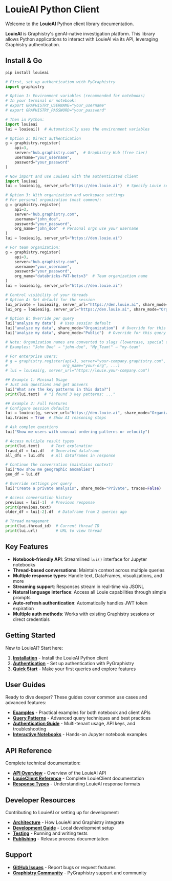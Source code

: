 # LouieAI Python Client

Welcome to the **LouieAI** Python client library documentation.

**LouieAI** is Graphistry's genAI-native investigation platform. This library allows Python applications to interact with LouieAI via its API, leveraging Graphistry authentication.

## Install & Go

```bash
pip install louieai
```

```python
# First, set up authentication with PyGraphistry
import graphistry

# Option 1: Environment variables (recommended for notebooks)
# In your terminal or notebook:
# export GRAPHISTRY_USERNAME="your_username"
# export GRAPHISTRY_PASSWORD="your_password"

# Then in Python:
import louieai
lui = louieai()  # Automatically uses the environment variables

# Option 2: Direct authentication
g = graphistry.register(
    api=3, 
    server="hub.graphistry.com",  # Graphistry Hub (free tier)
    username="your_username", 
    password="your_password"
)

# Now import and use LouieAI with the authenticated client
import louieai
lui = louieai(g, server_url="https://den.louie.ai")  # Specify Louie server

# Option 3: With organization and workspace settings
# For personal organization (most common):
g = graphistry.register(
    api=3,
    server="hub.graphistry.com",
    username="john_doe",
    password="your_password",
    org_name="john_doe"  # Personal orgs use your username
)
lui = louieai(g, server_url="https://den.louie.ai")

# For team organization:
g = graphistry.register(
    api=3,
    server="hub.graphistry.com",
    username="your_username",
    password="your_password",
    org_name="databricks-PAT-botsv3"  # Team organization name
)
lui = louieai(g, server_url="https://den.louie.ai")

# Control visibility of your threads
# Option A: Set default for the session
lui_private = louieai(g, server_url="https://den.louie.ai", share_mode="Private")
lui_org = louieai(g, server_url="https://den.louie.ai", share_mode="Organization")

# Option B: Override per query
lui("analyze my data")  # Uses session default
lui("analyze my data", share_mode="Organization")  # Override for this query
lui("analyze my data", share_mode="Public")  # Override for this query

# Note: Organization names are converted to slugs (lowercase, special chars become hyphens)
# Examples: "John Doe" → "john-doe", "My_Team!" → "my-team"

# For enterprise users:
# g = graphistry.register(api=3, server="your-company.graphistry.com", 
#                        org_name="your-org", ...)
# lui = louieai(g, server_url="https://louie.your-company.com")

## Example 1: Minimal Usage
# Just ask questions and get answers
lui("What are the key patterns in this data?")
print(lui.text)  # "I found 3 key patterns: ..."

## Example 2: Full Features
# Configure session defaults
lui = louieai(g, server_url="https://den.louie.ai", share_mode="Organization")
lui.traces = True  # Show AI reasoning steps

# Ask complex questions
lui("Show me users with unusual ordering patterns or velocity")

# Access multiple result types
print(lui.text)     # Text explanation
fraud_df = lui.df   # Generated dataframe
all_dfs = lui.dfs   # All dataframes in response

# Continue the conversation (maintains context)
lui("Now show me geographic anomalies")
geo_df = lui.df

# Override settings per query
lui("Create a private analysis", share_mode="Private", traces=False)

# Access conversation history
previous = lui[-1]  # Previous response
print(previous.text)
older_df = lui[-2].df  # Dataframe from 2 queries ago

# Thread management
print(lui.thread_id)  # Current thread ID
print(lui.url)        # URL to view thread
```

## Key Features

- **Notebook-friendly API**: Streamlined `lui()` interface for Jupyter notebooks
- **Thread-based conversations**: Maintain context across multiple queries
- **Multiple response types**: Handle text, DataFrames, visualizations, and more
- **Streaming support**: Responses stream in real-time via JSONL
- **Natural language interface**: Access all Louie capabilities through simple prompts
- **Auto-refresh authentication**: Automatically handles JWT token expiration
- **Multiple auth methods**: Works with existing Graphistry sessions or direct credentials

## Getting Started

New to LouieAI? Start here:

1. **[Installation](getting-started/installation.md)** - Install the LouieAI Python client
2. **[Authentication](getting-started/authentication.md)** - Set up authentication with PyGraphistry
3. **[Quick Start](getting-started/quick-start.md)** - Make your first queries and explore features

## User Guides

Ready to dive deeper? These guides cover common use cases and advanced features:

- **[Examples](guides/examples.md)** - Practical examples for both notebook and client APIs
- **[Query Patterns](guides/query-patterns.md)** - Advanced query techniques and best practices
- **[Authentication Guide](guides/authentication.md)** - Multi-tenant usage, API keys, and troubleshooting
- **[Interactive Notebooks](getting-started/notebooks/)** - Hands-on Jupyter notebook examples

## API Reference

Complete technical documentation:

- **[API Overview](api/index.md)** - Overview of the LouieAI API
- **[LouieClient Reference](api/client.md)** - Complete LouieClient documentation
- **[Response Types](api/response-types.md)** - Understanding LouieAI response formats

## Developer Resources

Contributing to LouieAI or setting up for development:

- **[Architecture](developer/architecture.md)** - How LouieAI and Graphistry integrate
- **[Development Guide](developer/development.md)** - Local development setup
- **[Testing](developer/testing.md)** - Running and writing tests
- **[Publishing](developer/publishing.md)** - Release process documentation

## Support

- **[GitHub Issues](https://github.com/graphistry/louie-py/issues)** - Report bugs or request features
- **[Graphistry Community](https://github.com/graphistry/pygraphistry)** - PyGraphistry support and community